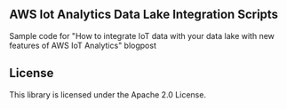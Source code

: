 ## AWS Iot Analytics Data Lake Integration Scripts

Sample code for "How to integrate IoT data with your data lake with new features of AWS IoT Analytics" blogpost

## License

This library is licensed under the Apache 2.0 License. 
